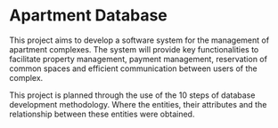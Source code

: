 # Apartment Database

This project aims to develop a software system for the management of apartment complexes. The system will provide key functionalities to facilitate property management, payment management, reservation of common spaces and efficient communication between users of the complex. <br>

This project is planned through the use of the 10 steps of database development methodology. Where the entities, their attributes and the relationship between these entities were obtained.
